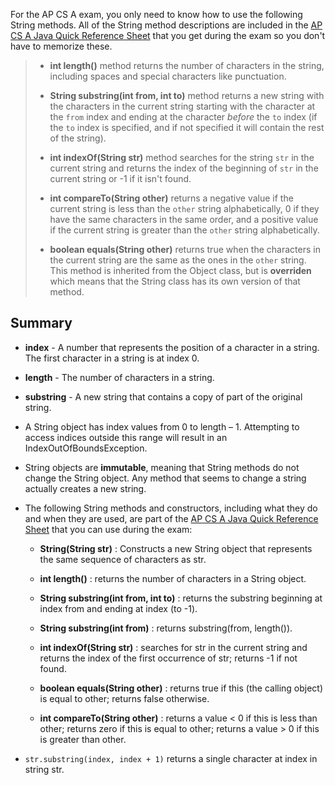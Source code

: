 
For the AP CS A exam, you only need to know how to use the following String methods.  All of the String method descriptions are included in the <a href="https://apcentral.collegeboard.org/pdf/ap-computer-science-a-java-quick-reference-0.pdf?course=ap-computer-science-a" target="_blank">AP CS A Java Quick Reference Sheet</a> that you get during the exam so you don't have to memorize these.


>  -  **int length()** method returns the number of characters in the string, including spaces and special characters like punctuation.
>
>  -  **String substring(int from, int to)** method returns a new string with the characters in the current string starting with the character at the ``from`` index and ending at the character *before* the ``to`` index (if the ``to`` index is specified, and if not specified it will contain the rest of the string).
>
>  -  **int indexOf(String str)** method searches for the string ``str`` in the current string and returns the index of the beginning of ``str`` in the current string or -1 if it isn't found.
>
>  -  **int compareTo(String other)** returns a negative value if the current string is less than the ``other`` string alphabetically, 0 if they have the same characters in the same order, and a positive value if the current string is greater than the ``other`` string alphabetically.
>
>  -  **boolean equals(String other)** returns true when the characters in the current string are the same as the ones in the ``other`` string.  This method is inherited from the Object class, but is **overriden** which means that the String class has its own version of that method.
>



## Summary

- **index** - A number that represents the position of a character in a string.  The first character in a string is at index 0.
- **length** - The number of characters in a string.
- **substring** - A new string that contains a copy of part of the original string.

- A String object has index values from 0 to length – 1. Attempting to access indices outside this range will result in an IndexOutOfBoundsException.

- String objects are **immutable**, meaning that String methods do not change the String object. Any method that seems to change a string actually creates a new string.

- The following String methods and constructors, including what they do and when they are used, are part of the <a href="https://apcentral.collegeboard.org/pdf/ap-computer-science-a-java-quick-reference-0.pdf?course=ap-computer-science-a" target="_blank">AP CS A Java Quick Reference Sheet</a> that you can use during the exam:

  - **String(String str)** : Constructs a new String object that represents the same sequence of characters as str.

  - **int length()** : returns the number of characters in a String object.

  - **String substring(int from, int to)** : returns the substring beginning at index from  and ending at index (to -1).

  - **String substring(int from)** : returns substring(from, length()).

  - **int indexOf(String str)** : searches for str in the current string and returns the index of the first occurrence of str; returns -1 if not found.

  - **boolean equals(String other)** : returns true if this (the calling object) is equal to other; returns false otherwise.

  - **int compareTo(String other)** : returns a value < 0 if this is less than other; returns zero if this is equal to other; returns a value > 0 if this is greater than other.

- ``str.substring(index, index + 1)`` returns a single character at index in string str.

